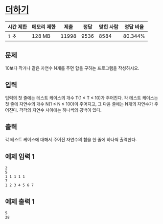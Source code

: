 # [더하기](https://www.acmicpc.net/problem/9085)

| 시간 제한 | 메모리 제한 | 제출 | 정답 | 맞힌 사람 | 정답 비율 |
| --- | --- | --- | --- | --- | --- |
| 1 초 | 128 MB | 11998 | 9536 | 8584 | 80.344% |

## 문제

10보다 작거나 같은 자연수 N개를 주면 합을 구하는 프로그램을 작성하시오.

## 입력

입력의 첫 줄에는 테스트 케이스의 개수 T(1 ≤ T ≤ 10)가 주어진다. 각 테스트 케이스는 첫 줄에 자연수의 개수 N(1 ≤ N ≤ 100)이 주어지고, 그 다음 줄에는 N개의 자연수가 주어진다. 각각의 자연수 사이에는 하나씩의 공백이 있다.

## 출력

각 테스트 케이스에 대해서 주어진 자연수의 합을 한 줄에 하나씩 출력한다.

## 예제 입력 1

```
2
5
1 1 1 1 1
7
1 2 3 4 5 6 7

```

## 예제 출력 1

```
5
28
```
